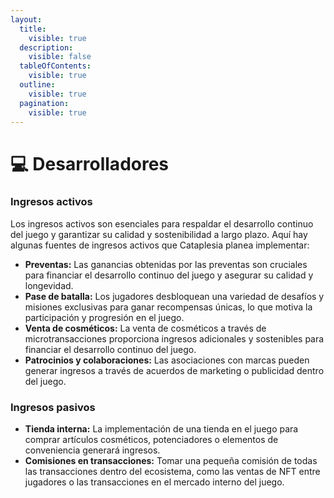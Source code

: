 ```yaml
---
layout:
  title:
    visible: true
  description:
    visible: false
  tableOfContents:
    visible: true
  outline:
    visible: true
  pagination:
    visible: true
---
```


# 💻 Desarrolladores

### **Ingresos activos**

Los ingresos activos son esenciales para respaldar el desarrollo continuo del juego y garantizar su calidad y sostenibilidad a largo plazo. Aquí hay algunas fuentes de ingresos activos que Cataplesia planea implementar:

* **Preventas:** Las ganancias obtenidas por las preventas son cruciales para financiar el desarrollo continuo del juego y asegurar su calidad y longevidad.
* **Pase de batalla:** Los jugadores desbloquean una variedad de desafíos y misiones exclusivas para ganar recompensas únicas, lo que motiva la participación y progresión en el juego.
* **Venta de cosméticos:** La venta de cosméticos a través de microtransacciones proporciona ingresos adicionales y sostenibles para financiar el desarrollo continuo del juego.
* **Patrocinios y colaboraciones:** Las asociaciones con marcas pueden generar ingresos a través de acuerdos de marketing o publicidad dentro del juego.

### **Ingresos pasivos**

* **Tienda interna:** La implementación de una tienda en el juego para comprar artículos cosméticos, potenciadores o elementos de conveniencia generará ingresos.
* **Comisiones en transacciones:** Tomar una pequeña comisión de todas las transacciones dentro del ecosistema, como las ventas de NFT entre jugadores o las transacciones en el mercado interno del juego.
